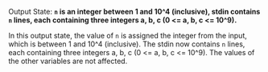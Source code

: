 Output State: **`n` is an integer between 1 and 10^4 (inclusive), stdin contains `n` lines, each containing three integers a, b, c (0 <= a, b, c <= 10^9).**

In this output state, the value of `n` is assigned the integer from the input, which is between 1 and 10^4 (inclusive). The stdin now contains `n` lines, each containing three integers a, b, c (0 <= a, b, c <= 10^9). The values of the other variables are not affected.